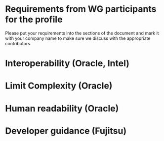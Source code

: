 # Requirements from WG participants for the profile

Please put your requirements into the sections of the document and mark it with your company name to make sure
we discuss with the appropriate contributors.

# Interoperability (Oracle, Intel)

# Limit Complexity (Oracle)

# Human readability (Oracle)

# Developer guidance (Fujitsu)

